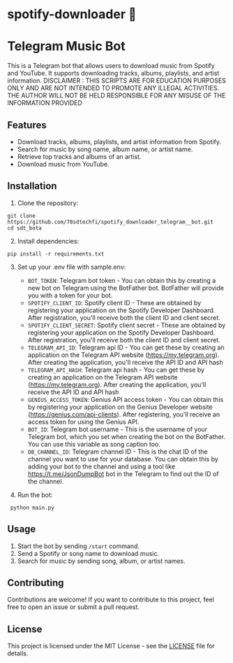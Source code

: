 # spotify-downloader 🎵

# Telegram Music Bot

This is a Telegram bot that allows users to download music from Spotify and YouTube. It supports downloading tracks,
albums, playlists, and artist information.
DISCLAIMER : THIS SCRIPTS ARE FOR EDUCATION PURPOSES ONLY AND ARE NOT INTENDED TO PROMOTE ANY ILLEGAL ACTIVITIES. THE
AUTHOR WILL NOT BE HELD RESPONSIBLE FOR ANY MISUSE OF THE INFORMATION PROVIDED

## Features

- Download tracks, albums, playlists, and artist information from Spotify.
- Search for music by song name, album name, or artist name.
- Retrieve top tracks and albums of an artist.
- Download music from YouTube.

## Installation

1. Clone the repository:

```
git clone https://github.com/78sdtechfi/spotify_downloader_telegram__bot.git
cd sdt_bota
```

2. Install dependencies:

```
pip install -r requirements.txt
```

3. Set up your .env file with sample.env:
    - `BOT_TOKEN`: Telegram bot token - You can obtain this by creating a new bot on Telegram using the BotFather bot. BotFather will provide you with a token for your bot.
    - `SPOTIFY_CLIENT_ID`: Spotify client ID - These are obtained by registering your application on the Spotify Developer Dashboard. After registration, you'll receive both the client ID and client secret.
    - `SPOTIFY_CLIENT_SECRET`: Spotify client secret - These are obtained by registering your application on the Spotify Developer Dashboard. After registration, you'll receive both the client ID and client secret.
    - `TELEGRAM_API_ID`: Telegram api ID - You can get these by creating an application on the Telegram API website (https://my.telegram.org). After creating the application, you'll receive the API ID and API hash
    - `TELEGRAM_API_HASH`: Telegram api hash - You can get these by creating an application on the Telegram API website (https://my.telegram.org). After creating the application, you'll receive the API ID and API hash
    - `GENIUS_ACCESS_TOKEN`: Genius API access token - You can obtain this by registering your application on the Genius Developer website (https://genius.com/api-clients). After registering, you'll receive an access token for using the Genius API.
    - `BOT_ID`: Telegram bot username - This is the username of your Telegram bot, which you set when creating the bot on the BotFather. You can use this variable as song caption too.
    - `DB_CHANNEL_ID`: Telegram channel ID - This is the chat ID of the channel you want to use for your database. You can obtain this by adding your bot to the channel and using a tool like https://t.me/JsonDumpBot bot in the Telegram to find out the ID of the channel.

4. Run the bot:

```
 python main.py
 ```

## Usage

1. Start the bot by sending `/start` command.
2. Send a Spotify or song name to download music.
3. Search for music by sending song, album, or artist names.

## Contributing

Contributions are welcome! If you want to contribute to this project, feel free to open an issue or submit a pull
request.

## License

This project is licensed under the MIT License - see the [LICENSE](LICENSE) file for details.




